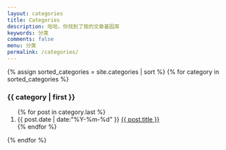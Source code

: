 ```yaml
---
layout: categories
title: Categories
description: 哈哈，你找到了我的文章基因库
keywords: 分类
comments: false
menu: 分类
permalink: /categories/
---
```


<section class="container posts-content">
{% assign sorted_categories = site.categories | sort %}
    {% for category in sorted_categories %}
        <h3>{{ category | first }}</h3>
        <ol class="posts-list" id="{{ category[0] }}">
            {% for post in category.last %}
                <li class="posts-list-item">
                <span class="posts-list-meta">{{ post.date | date:"%Y-%m-%d" }}</span>
                <a class="posts-list-name" href="{{ site.url }}{{ post.url }}">{{ post.title }}</a>
                </li>
            {% endfor %}
        </ol>
{% endfor %}
</section>
<!-- /section.content -->
